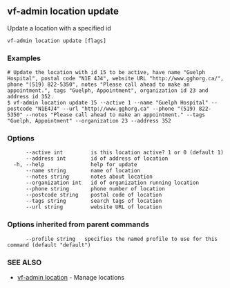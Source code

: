 ## vf-admin location update

Update a location with a specified id

```
vf-admin location update [flags]
```

### Examples

```
# Update the location with id 15 to be active, have name "Guelph Hospital", postal code "N1E 4J4", website URL "http://www.gghorg.ca/", phone "(519) 822-5350", notes "Please call ahead to make an appointment.", tags "Guelph, Appointment", organization id 23 and address id 352.
$ vf-admin location update 15 --active 1 --name "Guelph Hospital" --postcode "N1E4J4" --url "http://www.gghorg.ca" --phone "(519) 822-5350" --notes "Please call ahead to make an appointment." --tags "Guelph, Appointment" --organization 23 --address 352

```

### Options

```
      --active int         is this location active? 1 or 0 (default 1)
      --address int        id of address of location
  -h, --help               help for update
      --name string        name of location
      --notes string       notes about location
      --organization int   id of organization running location
      --phone string       phone number of location
      --postcode string    postal code of location
      --tags string        search tags of location
      --url string         website URL of location
```

### Options inherited from parent commands

```
      --profile string   specifies the named profile to use for this command (default "default")
```

### SEE ALSO

* [vf-admin location](vf-admin_location.md)	 - Manage locations

